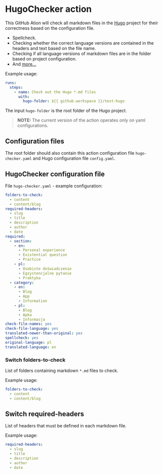# HugoChecker action

This GitHub Ation will check all markdown files in the [Hugo](https://gohugo.io) project for their correctness based on the configuration file.

* Spellcheck.
* Checking whether the correct language versions are contained in the headers and text based on the file name.
* Checking if all language versions of markdown files are in the folder based on project configuration.
* And [more...]()

Example usage:

```yaml
runs:
  steps:
    - name: Check out the Hugo *.md files
      with:
        hugo-folder: ${{ github.workspace }}/test-hugo
```
The input `hugo-folder` is the root folder of the Hugo project.

> **NOTE:** The current version of the action operates only on yaml configurations.

## Configuration files

The root folder should also contain this action configuration file `hugo-checker.yaml` and Hugo configuration file `config.yaml`.

## HugoChecker configuration file

File `hugo-checker.yaml` - example configuration:

```yaml
folders-to-check:
  - content
  - content/blog
required-headers:
  - slug
  - title
  - description
  - author
  - date
required:
  - section:
    - en:
      - Personal experience
      - Existential question
      - Practice
    - pl:
      - Osobiste doświadczenie
      - Egzystencjalne pytanie
      - Praktyka
  - category:
    - en:
      - Blog
      - App
      - Information
    - pl:
      - Blog
      - Apka
      - Informacja
check-file-names: yes
check-file-language: yes
translated-newer-than-original: yes
spellcheck: yes
original-language: pl
translated-language: en
```

### Switch folders-to-check

List of folders containing markdown `*.md` files to check. 

Example usage:

```yaml
folders-to-check:
  - content
  - content/blog
```

## Switch required-headers

List of headers that must be defined in each markdown file.

Example usage:

```yaml
required-headers:
  - slug
  - title
  - description
  - author
  - date
```










